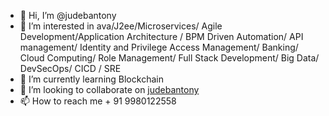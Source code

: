 - 👋 Hi, I’m @judebantony
- 👀 I’m interested in ava/J2ee/Microservices/ Agile 
Development/Application Architecture / BPM Driven
 Automation/ API management/ Identity and Privilege Access 
Management/ Banking/ Cloud Computing/ Role Management/ Full Stack Development/ Big Data/
DevSecOps/ CICD / SRE
- 🌱 I’m currently learning Blockchain
- 💞️ I’m looking to collaborate on [judebantony](https://www.linkedin.com/in/jude-antony-2b208219/)
- 📫 How to reach me + 91 9980122558

<!---
judebantony/judebantony is a ✨ special ✨ repository because its `README.md` (this file) appears on your GitHub profile.
You can click the Preview link to take a look at your changes.
--->
